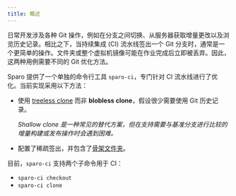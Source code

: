 ```yaml
---
title: 概述
---
```


日常开发涉及各种 Git 操作，例如在分支之间切换、从服务器获取增量更改以及浏览历史记录。相比之下，当持续集成 (CI) 流水线签出一个 Git 分支时，通常是一个更简单的操作。文件夹或整个虚拟机镜像可能在作业完成后立即被丢弃。因此，这两种用例需要不同的 Git 优化方法。

Sparo 提供了一个单独的命令行工具 `sparo-ci`，专门针对 CI 流水线进行了优化。当前实现采用以下方法：

- 使用 [treeless clone](https://github.blog/2020-12-21-get-up-to-speed-with-partial-clone-and-shallow-clone/) 而非 **blobless clone**，假设很少需要使用 Git 历史记录。

  _Shallow clone 是一种常见的替代方案，但在支持需要与基准分支进行比较的增量构建或发布操作时会遇到困难。_

- 配置了稀疏签出，并包含了[骨架文件夹](../reference/skeleton_folders.md)。

目前，`sparo-ci` 支持两个子命令用于 CI：

- `sparo-ci checkout`
- `sparo-ci clone`
